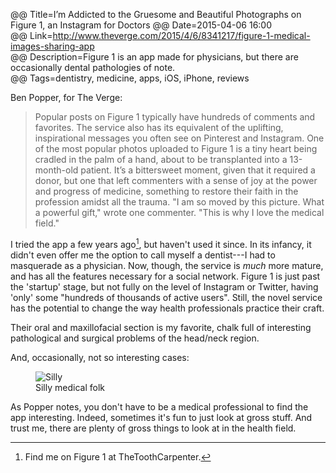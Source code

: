 @@ Title=I’m Addicted to the Gruesome and Beautiful Photographs on Figure 1, an Instagram for Doctors 
@@ Date=2015-04-06 16:00  
@@ Link=http://www.theverge.com/2015/4/6/8341217/figure-1-medical-images-sharing-app  
@@ Description=Figure 1 is an app made for physicians, but there are occasionally dental pathologies of note.  
@@ Tags=dentistry, medicine, apps, iOS, iPhone, reviews  

Ben Popper, for The Verge:
>Popular posts on Figure 1 typically have hundreds of comments and favorites. The service also has its equivalent of the uplifting, inspirational messages you often see on Pinterest and Instagram. One of the most popular photos uploaded to Figure 1 is a tiny heart being cradled in the palm of a hand, about to be transplanted into a 13-month-old patient. It’s a bittersweet moment, given that it required a donor, but one that left commenters with a sense of joy at the power and progress of medicine, something to restore their faith in the profession amidst all the trauma. "I am so moved by this picture. What a powerful gift," wrote one commenter. "This is why I love the medical field."

I tried the app a few years ago[^tc], but haven't used it since. In its infancy, it didn't even offer me the option to call myself a dentist---I had to masquerade as a physician. Now, though, the service is *much* more mature, and has all the features necessary for a social network. Figure 1 is just past the 'startup' stage,  but not fully on the level of Instagram or Twitter, having 'only' some "hundreds of thousands of active users". Still, the novel service has the potential to change the way health professionals practice their craft.

Their oral and maxillofacial section is my favorite, chalk full of interesting pathological and surgical problems of the head/neck region. 

And, occasionally, not so interesting cases:

<figure class="iphone">
	<img class="screenshot" src="http://d.pr/i/iPFO+" alt="Silly">
	<figcaption>Silly medical folk</figcaption>
</figure>

As Popper notes, you don't have to be a medical professional to find the app interesting. Indeed, sometimes it's fun to just look at gross stuff. And trust me, there are plenty of gross things to look at in the health field. 

[^tc]: Find me on Figure 1 at TheToothCarpenter.